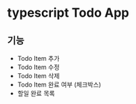# typescript Todo App

## 기능

- Todo Item 추가
- Todo Item 수정
- Todo Item 삭제
- Todo Item 완료 여부 (체크박스)
- 할일 완료 목록
